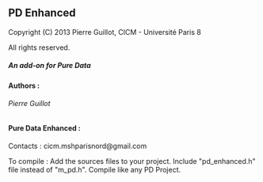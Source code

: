 ## PD Enhanced
<p>Copyright (C) 2013 Pierre Guillot, CICM - Université Paris 8</p>
<p>All rights reserved.</p>

##### An add-on for Pure Data

#### Authors :

###### Pierre Guillot

#### Pure Data Enhanced : 

<p>Contacts : cicm.mshparisnord@gmail.com</p>

To compile :
Add the sources files to your project. Include "pd_enhanced.h" file instead of "m_pd.h". Compile like any PD Project. 


